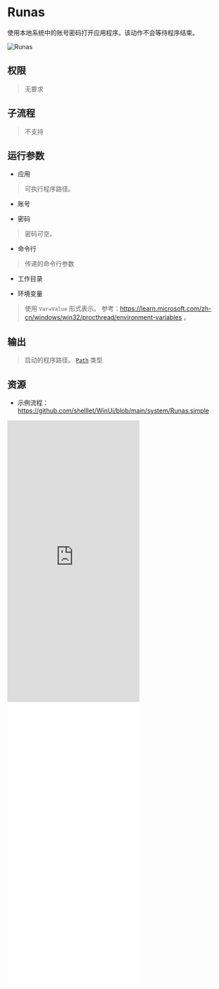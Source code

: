# Runas 
使用本地系统中的账号密码打开应用程序。该动作不会等待程序结束。

![Runas](./images/14.png ':size=90%')

## 权限
> 无要求

## 子流程

> 不支持

## 运行参数

* 应用
>   可执行程序路径。
* 账号
>
* 密码
> 密码可空。
* 命令行
> 传递的命令行参数
* 工作目录
>
* 环境变量
>  使用 `Var=Value` 形式表示。 参考：https://learn.microsoft.com/zh-cn/windows/win32/procthread/environment-variables 。
  
## 输出

> 启动的程序路径。 [`Path`](./types/Path.md) 类型

## 资源

* 示例流程：https://github.com/shelllet/WinUi/blob/main/system/Runas.simple

<iframe type="text/html" height="640px" src="https://www.youtube.com/embed/j_tC1t7zxGg" frameborder="0"></iframe>

<iframe src="//player.bilibili.com/player.html?bvid=BV1Lk4y1N7QZ&page=1&autoplay=0" height='640px' scrolling="no" frameborder="no" framespacing="0" allowfullscreen="true"></iframe>
